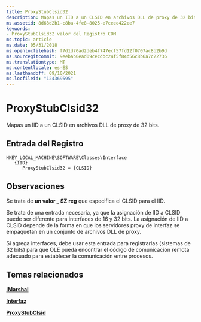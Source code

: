 ```yaml
---
title: ProxyStubClsid32
description: Mapas un IID a un CLSID en archivos DLL de proxy de 32 bits.
ms.assetid: 8d63d2b1-c8ba-4fe8-8025-e7ceee422ee7
keywords:
- ProxyStubClsid32 valor del Registro COM
ms.topic: article
ms.date: 05/31/2018
ms.openlocfilehash: f7d1d70ad2deb4f747ecf57fd12f0707ac8b2b9d
ms.sourcegitcommit: 9eebab0ead09cecdbc24f5f84d56c8b6a7c22736
ms.translationtype: MT
ms.contentlocale: es-ES
ms.lasthandoff: 09/10/2021
ms.locfileid: "124369595"
---
```

# <a name="proxystubclsid32"></a>ProxyStubClsid32

Mapas un IID a un CLSID en archivos DLL de proxy de 32 bits.

## <a name="registry-entry"></a>Entrada del Registro

```
HKEY_LOCAL_MACHINE\SOFTWARE\Classes\Interface
   {IID}
      ProxyStubClsid32 = {CLSID}
```

## <a name="remarks"></a>Observaciones

Se trata de **un valor \_ SZ reg** que especifica el CLSID para el IID.

Se trata de una entrada necesaria, ya que la asignación de IID a CLSID puede ser diferente para interfaces de 16 y 32 bits. La asignación de IID a CLSID depende de la forma en que los servidores proxy de interfaz se empaquetan en un conjunto de archivos DLL de proxy.

Si agrega interfaces, debe usar esta entrada para registrarlas (sistemas de 32 bits) para que OLE pueda encontrar el código de comunicación remota adecuado para establecer la comunicación entre procesos.

## <a name="related-topics"></a>Temas relacionados

<dl> <dt>

[**IMarshal**](/windows/win32/api/objidlbase/nn-objidlbase-imarshal)
</dt> <dt>

[**Interfaz**](interface-key.md)
</dt> <dt>

[**ProxyStubClsid**](proxystubclsid.md)
</dt> </dl>

 

 